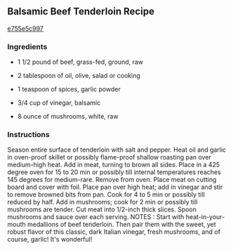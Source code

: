 ## Balsamic Beef Tenderloin Recipe

[e755e5c997](http://cookeatshare.com/recipes/balsamic-beef-tenderloin-76275)

### Ingredients

 - 1 1/2 pound of beef, grass-fed, ground, raw

 - 2 tablespoon of oil, olive, salad or cooking

 - 1 teaspoon of spices, garlic powder

 - 3/4 cup of vinegar, balsamic

 - 8 ounce of mushrooms, white, raw

### Instructions

Season entire surface of tenderloin with salt and pepper. Heat oil and garlic in oven-proof skillet or possibly flame-proof shallow roasting pan over medium-high heat. Add in meat, turning to brown all sides. Place in a 425 degree oven for 15 to 20 min or possibly till internal temperatures reaches 145 degrees for medium-rare. Remove from oven. Place meat on cutting board and cover with foil. Place pan over high heat; add in vinegar and stir to remove browned bits from pan. Cook for 4 to 5 min or possibly till reduced by half. Add in mushrooms; cook for 2 min or possibly till mushrooms are tender. Cut meat into 1/2-inch thick slices. Spoon mushrooms and sauce over each serving. NOTES : Start with heat-in-your-mouth medallions of beef tenderloin. Then pair them with the sweet, yet robust flavor of this classic, dark Italian vinegar, fresh mushrooms, and of course, garlic! It's wonderful!